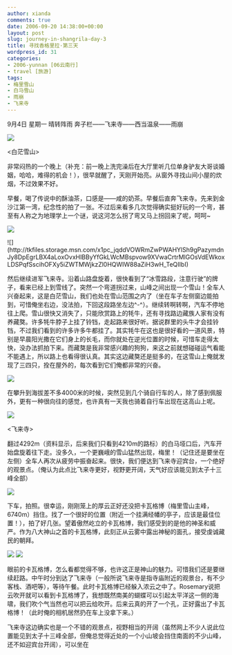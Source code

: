 ```yaml
---
author: xianda
comments: true
date: 2006-09-20 14:38:00+00:00
layout: post
slug: journey-in-shangrila-day-3
title: 寻找香格里拉·第三天
wordpress_id: 31
categories:
- 2006-yunnan [06云南行]
- travel [旅游]
tags:
- 梅里雪山
- 白马雪山
- 雨崩
- 飞来寺
---
```


9月4日 星期一 晴转阵雨 奔子栏——飞来寺——西当温泉——雨崩



![](http://tkfiles.storage.msn.com/x1pc_jqddVOWRmZwPWAHYlSh9ZTOIZlGrkp1LIEVWsF0pshy1jHyBchT5GqL_99KEsTE1ogxi_ob4mGF3p2gfR1CgabwXBHwcSPmAhj9dCfTX6QrZ1uva6uaamdl3IfLMRtsszYZpY7y_M)



<白茫雪山>



非常闷热的一个晚上（补充：前一晚上洗完澡后在大厅里听几位单身驴友大哥谈婚姻，哈哈，难得的机会！），很早就醒了，天刚开始亮。从窗外寻找山间小屋的炊烟，不过效果不好。



早餐，喝了传说中的酥油茶，口感是——咸的奶茶。早餐后直奔飞来寺。先来到金沙江第一湾，纪念性的拍了一张。不过后来看多几次觉得确实挺好玩的一个弯，甚至有人称之为地理学上一个谜，说这河怎么拐了弯又马上拐回来了呢，呵呵~



![](http://tkfiles.storage.msn.com/x1pc_jqddVOWRmZwPWAHYlSh26-nEITWd-o0zyCncMYvSq1HyxD4-b6stO_qb-5kU5q759J3HpOw6WZyHnFXPV7kGReJeG0Uh4rgWo8iOr77pAgFPGx9xH-BINkAtPshLCH5CQDDc5sQqk)


 <!-- more --> ![](http://tkfiles.storage.msn.com/x1pc_jqddVOWRmZwPWAHYlSh9gPazymdnJy8DpEgrLBX4aLoxOvxHlBByYfGkLWcMBspvow9XVwaCrtrMlGOsVdEWkoxLDSPqfSscihOFXy5iZWTMWjkzZl0HQWIW88aZiH3wH_TeQIIbI)



然后继续进军飞来寺。沿着山路盘旋着，很快看到了“冰雪路段，注意行驶”的牌子，看来已经上到雪线了。突然一个弯道拐过来，山峰之间出现一个雪山！全车人兴奋起来，这是白茫雪山，我们也处在雪山范围之内了（坐在车子左侧窗边能拍到，可惜俺坐右边，没法拍，下回这段路坐左边^-^）。继续转啊转啊，汽车不停地往上爬。雪山很快又消失了，只能欣赏路上的牦牛，还有寻找路边藏族人家有没有养藏獒。许多牦牛脖子上挂了铃铛，走起路来很好听。据说群里的头牛才会挂铃铛，不过我们看到的许多许多牛都挂了。其实牦牛在这也是很好看的一道风景，特别是早晨阳光撒在它们身上的长毛，而你就处在逆光位置的时候，可惜车走得太快，没办法抓拍下来。而藏獒是我非常感兴趣的狗狗，来这之前就想碰碰运气看能不能遇上，所以路上也看得很认真。其实这边藏獒还是挺多的，在这雪山上俺就发现了三四只，拴在屋外的，每次看到它们俺都非常的兴奋。



![](http://tkfiles.storage.msn.com/x1pc_jqddVOWRmZwPWAHYlSh1Ioy1FW078VQMWrmX40qksOCVOR1Y_3Lb1xexJyCCq4_UBcxcbVqZffisJ-RFWDi8BQ2nZqN1Hys99Sc1teXU33FWOCUdfl5283kFbMmRvyFmS6swRsbLQ)



在攀升到海拔差不多4000米的时候，突然见到几个骑自行车的人，除了感到佩服外，更有一种很向往的感觉，也许真有一天我也骑着自行车出现在这高山上呢。





![](http://tkfiles.storage.msn.com/x1pc_jqddVOWRmZwPWAHYlSh0RutNHJxx8-9sJlIWE8BjFp5HByrNZ62xc5yXB1pHONSQl65lG0wYs9kGHWAg1ajdixIWOJ8zGLDv6l4eLHOhgO4YBYlj7wZ0zQLStHSDzBMH98s33OYlc)



<飞来寺>



翻过4292m（资料显示，后来我们只看到4210m的路标）的白马垭口后，汽车开始盘旋着往下走。没多久，一个更巍峨的雪山猛然出现，梅里！（记住还是要坐在左侧）全车人再次从疲劳中振奋起来。很快，我们便达到飞来寺迎宾台，一个绝好的观景点。（俺认为此点比飞来寺更好，视野更开阔，天气好应该能见到太子十三峰全部）



![](http://tkfiles.storage.msn.com/x1pc_jqddVOWRmZwPWAHYlSh5Fpjn4jw0iGNj-2_usTreZj-V-2H7C-Cg23lT7rjrNuJbdkQ4SDMiL1uGAT8jTJ_PdCpHS0lC3MNcv4yAdSpfQdEDENbjf7WO2OFUPMzGDFK-EgAYUcuLQ)




下车，拍照。很幸运，刚刚笼上的厚云正好还没把卡瓦格博（梅里雪山主峰，6740m）挡住。找了一个很好的位置（附近一个挂满经幡的亭子，应该是最佳位置！），拍了好几张。望着傲然屹立的卡瓦格博，我们感受到的是他的神圣和威严。作为八大神山之首的卡瓦格博，此刻正从云雾中露出神秘的面孔，接受虔诚藏民的朝拜。



![](http://tkfiles.storage.msn.com/x1pc_jqddVOWRmZwPWAHYlSh6rPkLA1mXnc00DQQYFpSfk7auw7NNo4eqmQHSi5AWH8TjZGwVd_elNCOx9TrizrNJl7wga7xK_GdJiJ_JvDwZwRPexp9aR4DepZIMZ3O2KGV6I_fh7Sm1Y)
![](http://tkfiles.storage.msn.com/x1pc_jqddVOWRmZwPWAHYlSh2cLOjLzIXj9iRtfdpFkxY2yCMIoLY90BOxkkypVvA9wZCI9ysssBgKXdyz4WfGAWzVVsDafMRIFVDFvQ4d6rGXNNGh6gAs_p6G4atSlLDvLgbWTfj_4mM8)



眼前的卡瓦格博，怎么看都觉得不够，也许这正是神山的魅力。可惜我们还是要继续赶路。中午时分到达了飞来寺（一般所说飞来寺是指寺庙附近的观景台，有不少客栈、酒吧等），等待午餐。此时卡瓦格博已经躲入浓云之中了。Rosemary说把云吹开就可以看到卡瓦格博了，我想既然南美的蝴蝶可以引起太平洋这一侧的海啸，我们吹个气当然也可以把云给吹开。后来云真的开了一个孔，正好露出了卡瓦格博！（此时俺的相机居然扔在车上没拿下来。）



飞来寺这边确实也是一个不错的观景点，视野相当的开阔（虽然网上不少人说此位置能见到太子十三峰全部，但俺总觉得近处的一个小山坡会挡住南面的不少山峰，还不如迎宾台开阔），可以坐在
